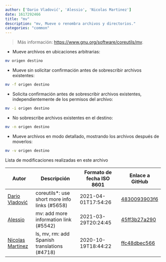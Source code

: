 ```yaml
---
author: ['Dario Vladović', 'Alessio', 'Nicolas Martinez']
date: 1617292466
title: "mv"
description: "mv, Mueve o renombra archivos y directorios."
categories: "common"
---
```

> Más información: <https://www.gnu.org/software/coreutils/mv>.

- Mueve archivos en ubicaciones arbitrarias:

```bash
mv origen destino
```

- Mueve sin solicitar confirmación antes de sobrescribir archivos existentes:

```bash
mv -f origen destino
```

- Solicita confirmación antes de sobrescribir archivos existentes, independientemente de los permisos del archivo:

```bash
mv -i origen destino
```

- No sobrescribe archivos existentes en el destino:

```bash
mv -n origen destino
```

- Mueve archivos en modo detallado, mostrando los archivos después de moverlos:

```bash
mv -v origen destino
```
Lista de modificaciones realizadas en este archivo


Autor | Descripción | Formato de fecha ISO 8601 | Enlace a GitHub
------|-----|-----|-----
[Dario Vladović](mailto:d.vladimyr@gmail.com) | coreutils*: use short more info links (#5658) | 2021-04-01T17:54:26 | [4830093903f6](https://github.com/tldr-pages/tldr/commit/4830093903f66ccf3ebbc2ecf477286e45edac59)
[Alessio](mailto:25589202+tomadojuice@users.noreply.github.com) | mv: add more information link (#5542) | 2021-03-29T20:24:45 | [45ff3b27a290](https://github.com/tldr-pages/tldr/commit/45ff3b27a290a760ee43340226e4e85e2091dbfc)
[Nicolas Martinez](mailto:17040442+nicomt@users.noreply.github.com) | ls, mv, rm: add Spanish translations (#4718) | 2020-10-19T18:44:22 | [ffc48dbec566](https://github.com/tldr-pages/tldr/commit/ffc48dbec566cfe63445c3c1c6189f91ad1d019e)

